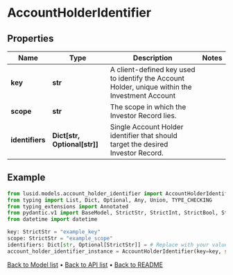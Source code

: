 # AccountHolderIdentifier

## Properties
Name | Type | Description | Notes
------------ | ------------- | ------------- | -------------
**key** | **str** | A client-defined key used to identify the Account Holder, unique within the Investment Account | 
**scope** | **str** | The scope in which the Investor Record lies. | 
**identifiers** | **Dict[str, Optional[str]]** | Single Account Holder identifier that should target the desired Investor Record. | 
## Example

```python
from lusid.models.account_holder_identifier import AccountHolderIdentifier
from typing import List, Dict, Optional, Any, Union, TYPE_CHECKING
from typing_extensions import Annotated
from pydantic.v1 import BaseModel, StrictStr, StrictInt, StrictBool, StrictFloat, StrictBytes, Field, validator, ValidationError, conlist, constr
from datetime import datetime

key: StrictStr = "example_key"
scope: StrictStr = "example_scope"
identifiers: Dict[str, Optional[StrictStr]] = # Replace with your value
account_holder_identifier_instance = AccountHolderIdentifier(key=key, scope=scope, identifiers=identifiers)

```

[Back to Model list](../README.md#documentation-for-models) &#8226; [Back to API list](../README.md#documentation-for-api-endpoints) &#8226; [Back to README](../README.md)

